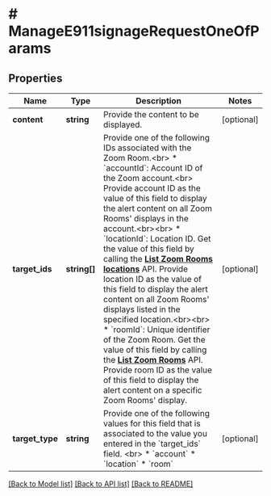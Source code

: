 # # ManageE911signageRequestOneOfParams

## Properties

Name | Type | Description | Notes
------------ | ------------- | ------------- | -------------
**content** | **string** | Provide the content to be displayed. | [optional]
**target_ids** | **string[]** | Provide one of the following IDs associated with the Zoom Room.&lt;br&gt;  * &#x60;accountId&#x60;: Account ID of the Zoom account.&lt;br&gt; Provide account ID as the value of this field to display the alert content on all Zoom Rooms&#39; displays in the account.&lt;br&gt;&lt;br&gt; * &#x60;locationId&#x60;: Location ID. Get the value of this field by calling the [**List Zoom Rooms locations**](/docs/api-reference/zoom-api/methods#operation/listZRLocations) API.   Provide location ID as the value of this field to display the alert content on all Zoom Rooms&#39; displays listed in the specified location.&lt;br&gt;&lt;br&gt; * &#x60;roomId&#x60;: Unique identifier of the Zoom Room. Get the value of this field by calling the [**List Zoom Rooms**](/docs/api-reference/zoom-api/methods#operation/listZoomRooms) API. Provide room ID as the value of this field to display the alert content on a specific Zoom Rooms&#39; display. | [optional]
**target_type** | **string** | Provide one of the following values for this field that is associated to the value you entered in the &#x60;target_ids&#x60; field. &lt;br&gt; * &#x60;account&#x60; * &#x60;location&#x60; * &#x60;room&#x60; | [optional]

[[Back to Model list]](../../README.md#models) [[Back to API list]](../../README.md#endpoints) [[Back to README]](../../README.md)
